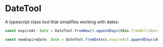 # DateTool
A typescript class tool that simplifies working with dates:

```ts
const expireAt: Date = DateTool.fromNow().appendDays(this.freeBillsDurationInDays).toDate()
```

```ts
const newExpireDate: Date = DateTool.fromDate(s.expireAt).appendDays(durationInDays).toDate()
```
